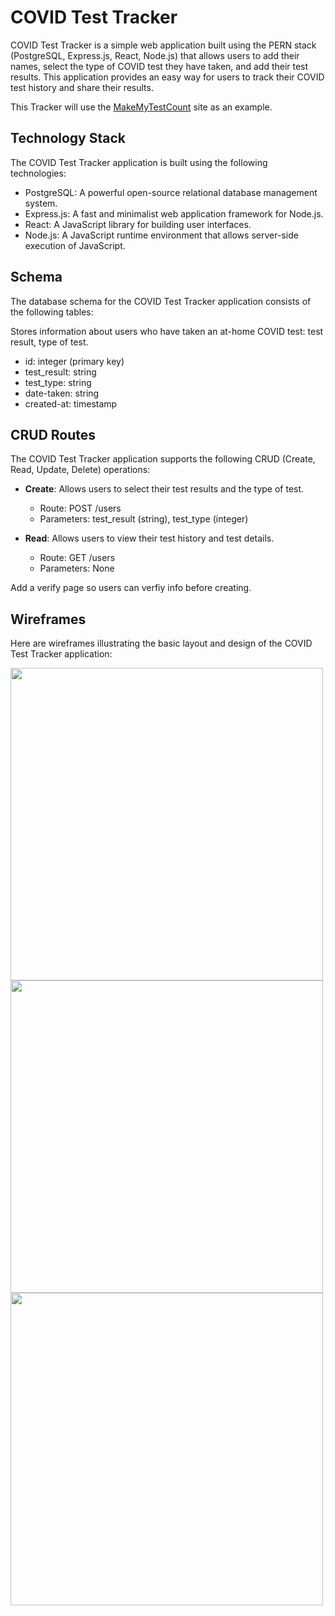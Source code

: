 # COVID Test Tracker

COVID Test Tracker is a simple web application built using the PERN stack (PostgreSQL, Express.js, React, Node.js) that allows users to add their names, select the type of COVID test they have taken, and add their test results. This application provides an easy way for users to track their COVID test history and share their results.

This Tracker will use the [MakeMyTestCount](https://learn.makemytestcount.org/) site as an example.

## Technology Stack

The COVID Test Tracker application is built using the following technologies:

- PostgreSQL: A powerful open-source relational database management system.
- Express.js: A fast and minimalist web application framework for Node.js.
- React: A JavaScript library for building user interfaces.
- Node.js: A JavaScript runtime environment that allows server-side execution of JavaScript.

## Schema

The database schema for the COVID Test Tracker application consists of the following tables:

Stores information about users who have taken an at-home COVID test: test result, type of test.
  - id: integer (primary key)
  - test_result: string
  - test_type: string
  - date-taken: string
  - created-at: timestamp

## CRUD Routes

The COVID Test Tracker application supports the following CRUD (Create, Read, Update, Delete) operations:

- **Create**: Allows users to select their test results and the type of test.
  - Route: POST /users
  - Parameters: test_result (string), test_type (integer)

- **Read**: Allows users to view their test history and test details.
  - Route: GET /users
  - Parameters: None

Add a verify page so users can verfiy info before creating.

## Wireframes

Here are wireframes illustrating the basic layout and design of the COVID Test Tracker application:

<img src="https://i.imgur.com/Xb41t4M.png" width="500">
<img src="https://i.imgur.com/0U3sdDQ.png" width="500">
<img src="https://i.imgur.com/dPlINKP.png" width="500">

